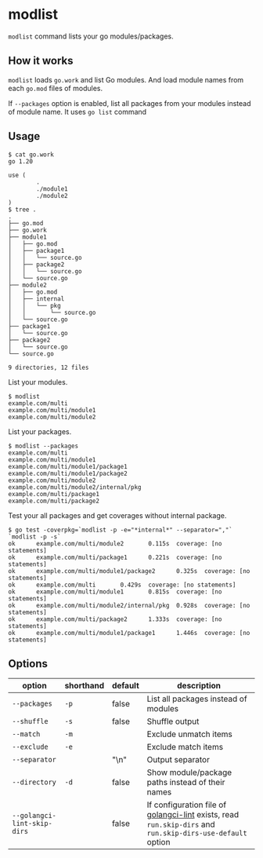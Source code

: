 # modlist
`modlist` command lists your go modules/packages.

## How it works
`modlist` loads `go.work` and list Go modules. And load module names from each `go.mod` files of modules.

If `--packages` option is enabled, list all packages from your modules instead of module name.
It uses `go list` command

## Usage
```shell
$ cat go.work
go 1.20

use (
        .
        ./module1
        ./module2
)
$ tree .
.
├── go.mod
├── go.work
├── module1
│   ├── go.mod
│   ├── package1
│   │   └── source.go
│   ├── package2
│   │   └── source.go
│   └── source.go
├── module2
│   ├── go.mod
│   ├── internal
│   │   └── pkg
│   │       └── source.go
│   └── source.go
├── package1
│   └── source.go
├── package2
│   └── source.go
└── source.go

9 directories, 12 files
```

List your modules.
```shell
$ modlist
example.com/multi
example.com/multi/module1
example.com/multi/module2
```

List your packages.
```shell
$ modlist --packages
example.com/multi
example.com/multi/module1
example.com/multi/module1/package1
example.com/multi/module1/package2
example.com/multi/module2
example.com/multi/module2/internal/pkg
example.com/multi/package1
example.com/multi/package2
```

Test your all packages and get coverages without internal package.
```shell
$ go test -coverpkg=`modlist -p -e="*internal*" --separator=","` `modlist -p -s`
ok      example.com/multi/module2       0.115s  coverage: [no statements]
ok      example.com/multi/package1      0.221s  coverage: [no statements]
ok      example.com/multi/module1/package2      0.325s  coverage: [no statements]
ok      example.com/multi       0.429s  coverage: [no statements]
ok      example.com/multi/module1       0.815s  coverage: [no statements]
ok      example.com/multi/module2/internal/pkg  0.928s  coverage: [no statements]
ok      example.com/multi/package2      1.333s  coverage: [no statements]
ok      example.com/multi/module1/package1      1.446s  coverage: [no statements]
```

## Options
|option|shorthand|default|description|
|---|---|---|---|
|`--packages`|`-p`|false|List all packages instead of modules|
|`--shuffle`|`-s`|false|Shuffle output|
|`--match`|`-m`||Exclude unmatch items|
|`--exclude`|`-e`||Exclude match items|
|`--separator`||"\n"|Output separator|
|`--directory`|`-d`|false|Show module/package paths instead of their names|
|`--golangci-lint-skip-dirs`||false|If configuration file of [golangci-lint](https://golangci-lint.run/usage/configuration/) exists, read `run.skip-dirs` and `run.skip-dirs-use-default` option|
